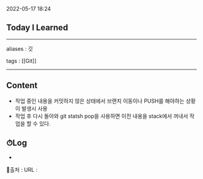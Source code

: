 2022-05-17 18:24
## Today I Learned
---
aliases : 깃

tags : [[Git]]

---

## Content
- 작업 중인 내용을 커밋하지 않은 상태에서 브랜치 이동이나 PUSH를 해야하는 상황이 발생시 사용
- 작업 후 다시 돌아와 git statsh pop을 사용하면 이전 내용을 stack에서 꺼내서 작업을 할 수 있다.

## ⏱Log
-


📙출처 :
URL :